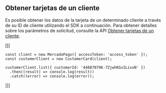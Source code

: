 ## Obtener tarjetas de un cliente

Es posible obtener los datos de la tarjeta de un determinado cliente a través de su ID de cliente utilizando el SDK a continuación. Para obtener detalles sobre los parámetros de solicitud, consulte la API [Obtener tarjetas de un cliente](https://www.mercadopago[FAKER][URL][DOMAIN]/developers/es/reference/cards/_customers_customer_id_cards/get).

[[[
```node
const client = new MercadoPago({ accessToken: 'access_token' });
const customerClient = new CustomerCard(client);

customerClient.list({ customerId: '448870796-7ZjwhKGxILixxN' })
  .then((result) => console.log(result))
  .catch((error) => console.log(error));
```
]]]